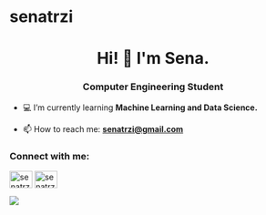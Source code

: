 # senatrzi

<h1 align="center">Hi! 👋 I'm Sena.</h1>
<h3 align="center">Computer Engineering Student</h3>

- 💻 I’m currently learning **Machine Learning and Data Science.**

- 📫 How to reach me: **senatrzi@gmail.com**

<h3 align="left">Connect with me:</h3>
<p align="left">
<a href="https://www.linkedin.com/in/senaterzi/" target="blank"><img align="center" src="https://cdn.jsdelivr.net/npm/simple-icons@v3/icons/linkedin.svg" alt="senatrzi" height="30" width="40" /></a>
<a href="https://www.kaggle.com/senaterzi" target="blank"><img align="center" src="https://cdn.jsdelivr.net/npm/simple-icons@v3/icons/kaggle.svg" alt="senatrzi" height="30" width="40" /></a>
</p>

![](https://komarev.com/ghpvc/?username=senatrzi&color=B6E2A4)

